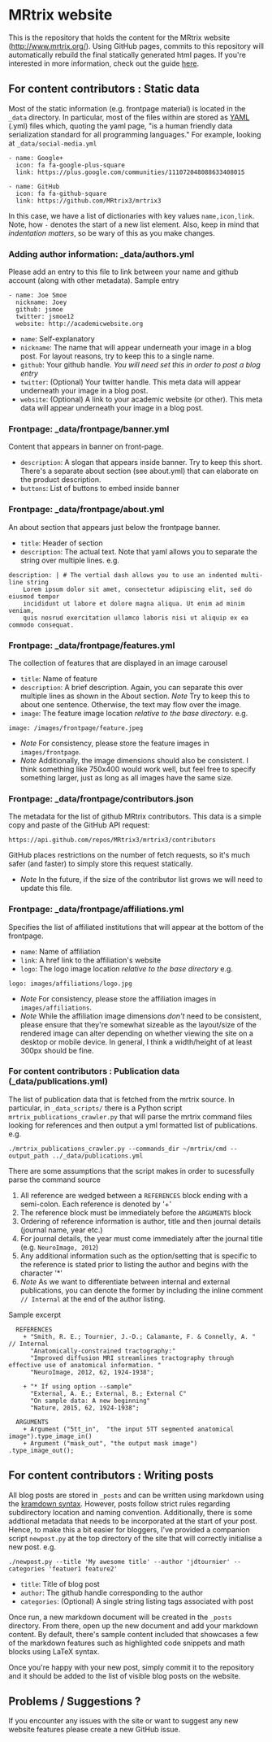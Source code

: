 # MRtrix website

This is the repository that holds the content for the MRtrix website (http://www.mrtrix.org/). Using GitHub pages, commits to this repository will automatically rebuild the final statically generated html pages. If you're interested in more information, check out the guide [here](https://pages.github.com/).

## For content contributors : Static data

Most of the static information (e.g. frontpage material) is located in the `_data` directory. In particular, most of the files within are stored as [YAML](http://www.yaml.org/) (.yml) files which, quoting the yaml page, "is a human friendly data serialization standard for all programming languages." For example, looking at `_data/social-media.yml`

```
- name: Google+
  icon: fa fa-google-plus-square
  link: https://plus.google.com/communities/111072048088633408015

- name: GitHub
  icon: fa fa-github-square
  link: https://github.com/MRtrix3/mrtrix3
```

In this case, we have a list of dictionaries with key values `name,icon,link`. Note, how `-` denotes the start of a new list element. Also, keep in mind that *indentation matters*, so be wary of this as you make changes.

### Adding author information: _data/authors.yml

Please add an entry to this file to link between your name and github account (along with other metadata). Sample entry

```
- name: Joe Smoe
  nickname: Joey
  github: jsmoe
  twitter: jsmoe12
  website: http://academicwebsite.org
```
* `name`: Self-explanatory
* `nickname`: The name that will appear underneath your image in a blog post. For layout reasons, try to keep this to a single name.
* `github`: Your github handle. *You will need set this in order to post a blog entry*
* `twitter`: (Optional) Your twitter handle. This meta data will appear underneath your image in a blog post.
* `website`: (Optional) A link to your academic website (or other). This meta data will appear underneath your image in a blog post.

### Frontpage: _data/frontpage/banner.yml

Content that appears in banner on front-page.

* `description`: A slogan that appears inside banner. Try to keep this short. There's a separate about section (see about.yml) that can elaborate on the product description.
* `buttons`: List of buttons to embed inside banner

### Frontpage: _data/frontpage/about.yml

An about section that appears just below the frontpage banner.

* `title`: Header of section
* `description`: The actual text. Note that yaml allows you to separate the string over multiple lines. e.g.

```
description: | # The vertial dash allows you to use an indented multi-line string
    Lorem ipsum dolor sit amet, consectetur adipiscing elit, sed do eiusmod tempor 
    incididunt ut labore et dolore magna aliqua. Ut enim ad minim veniam, 
    quis nosrud exercitation ullamco laboris nisi ut aliquip ex ea commodo consequat.
```

### Frontpage: _data/frontpage/features.yml

The collection of features that are displayed in an image carousel

* `title`: Name of feature
* `description`: A brief description. Again, you can separate this over multiple lines as shown in the About section. *Note* Try to keep this to about one sentence. Otherwise, the text may flow over the image.
* `image`: The feature image location *relative to the base directory*. e.g.

```
image: /images/frontpage/feature.jpeg
```

* *Note* For consistency, please store the feature images in `images/frontpage`.
* *Note* Additionally, the image dimensions should also be consistent. I think something like 750x400 would work well, but feel free to specify something larger, just as long as all images have the same size.


### Frontpage: _data/frontpage/contributors.json

The metadata for the list of github MRtrix contributors. This data is a simple copy and paste of the GitHub API request:

```
https://api.github.com/repos/MRtrix3/mrtrix3/contributors
```

GitHub places restrictions on the number of fetch requests, so it's much safer (and faster) to simply store this request statically.

* *Note* In the future, if the size of the contributor list grows we will need to update this file.

### Frontpage: _data/frontpage/affiliations.yml

Specifies the list of affiliated institutions that will appear at the bottom of the frontpage.

* `name`: Name of affiliation
* `link`: A href link to the affiliation's website
* `logo`: The logo image location *relative to the base directory* e.g.

```
logo: images/affiliations/logo.jpg
```

* *Note* For consistency, please store the affiliation images in `images/affiliations`.
* *Note* While the affiliation image dimensions *don't* need to be consistent, please ensure that they're somewhat sizeable as the layout/size of the rendered image can alter depending on whether viewing the site on a desktop or mobile device. In general, I think a width/height of at least 300px should be fine.


### For content contributors : Publication data (_data/publications.yml)

The list of publication data that is fetched from the mrtrix source. In particular, in `_data_scripts/` there is a Python script `mrtrix_publications_crawler.py` that will parse the mrtrix command files looking for references and then output a yml formatted list of publications. e.g.

```
./mrtrix_publications_crawler.py --commands_dir ~/mrtrix/cmd --output_path ../_data/publications.yml
```

There are some assumptions that the script makes in order to sucessfully parse the command source

1. All reference are wedged between a `REFERENCES` block ending with a semi-colon. Each reference is denoted by '+'
2. The reference block must be immediately before the `ARGUMENTS` block
3. Ordering of reference information is author, title and then journal details (journal name, year etc.)
4. For journal details, the year must come immediately after the journal title (e.g. `NeuroImage, 2012`)
5. Any additional information such as the option/setting that is specific to the reference is stated prior to listing the author and begins with the character '*'
6. *Note* As we want to differentiate between internal and external publications, you can denote the former by including the inline comment `// Internal` at the end of the author listing.

Sample excerpt

```
  REFERENCES
    + "Smith, R. E.; Tournier, J.-D.; Calamante, F. & Connelly, A. " // Internal
      "Anatomically-constrained tractography:"
      "Improved diffusion MRI streamlines tractography through effective use of anatomical information. "
      "NeuroImage, 2012, 62, 1924-1938";

    + "* If using option --sample"
      "External, A. E.; External, B.; External C"
      "On sample data: A new beginning"
      "Nature, 2015, 62, 1924-1938";

  ARGUMENTS
    + Argument ("5tt_in",  "the input 5TT segmented anatomical image").type_image_in()
    + Argument ("mask_out", "the output mask image")                  .type_image_out();
```


## For content contributors : Writing posts

All blog posts are stored in `_posts` and can be written using markdown using the [kramdown syntax](http://kramdown.gettalong.org/syntax.html). However, posts follow strict rules regarding subdirectory location and naming convention. Additionally, there is some addtional metadata that needs to be incorporated at the start of your post. Hence, to make this a bit easier for bloggers, I've provided a companion script `newpost.py` at the top directory of the site that will correctly initialise a new post. e.g.

```
./newpost.py --title 'My awesome title' --author 'jdtournier' --categories 'featuer1 feature2'
```

* `title`: Title of blog post
* `author`: The github handle corresponding to the author
* `categories`: (Optional) A single string listing tags associated with post

Once run, a new markdown document will be created in the `_posts` directory. From there, open up the new document and add your markdown content. By default, there's sample content included that showcases a few of the markdown features such as highlighted code snippets and math blocks using LaTeX syntax.

Once you're happy with your new post, simply commit it to the repository and it should be added to the list of visible blog posts on the website.

## Problems / Suggestions ?

If you encounter any issues with the site or want to suggest any new website features please create a new GitHub issue. 














